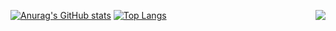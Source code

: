 [![Anurag's GitHub stats](https://github-readme-stats.vercel.app/api?username=worldii)](https://github.com/worldii/github-readme-stats)
[![Top Langs](https://github-readme-stats.vercel.app/api/top-langs/?username=worldii&layout=compact)](https://github.com/worldii/github-readme-stats)
<img align='right' src="http://mazassumnida.wtf/api/v2/generate_badge?boj=worldi">
